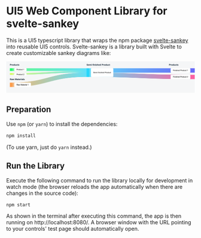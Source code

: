 # UI5 Web Component Library for svelte-sankey

This is a UI5 typescript library that wraps the npm package [svelte-sankey](https://www.npmjs.com/package/svelte-sankey) into reusable UI5 controls.
Svelte-sankey is a library built with Svelte to create customizable sankey diagrams like:

![alt text](image.png)

## Preparation

Use `npm` (or `yarn`) to install the dependencies:

```sh
npm install
```

(To use yarn, just do `yarn` instead.)

## Run the Library

Execute the following command to run the library locally for development in watch mode (the browser reloads the app automatically when there are changes in the source code):

```sh
npm start
```

As shown in the terminal after executing this command, the app is then running on http://localhost:8080/. A browser window with the URL pointing to your controls' test page should automatically open.
